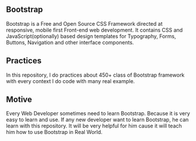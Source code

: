 ## Bootstrap 
Bootstrap is a Free and Open Source CSS Framework directed at responsive, mobile first Front-end web development. It contains CSS and JavaScript(optionally) based design templates for Typography, Forms, Buttons, Navigation and other interface components. 

## Practices
In this repository, I do practices about 450+ class of Bootstrap framework with every context I do code with many real example.

## Motive
Every Web Developer sometimes need to learn Bootstrap. Because it is very easy to learn and use. If any new developer want to learn Bootstrap, he can learn with this repository. It will be very helpful for him cause it will teach him how to use Bootstrap in Real World.


